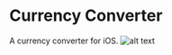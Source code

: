 # Currency Converter
A currency converter for iOS.
![alt text](https://raw.githubusercontent.com/xaanimus/MobileMidiController/master/images/screenshot1.PNG)
